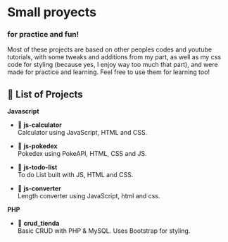 # Small proyects 
### for practice and fun!
Most of these projects are based on other peoples codes and youtube tutorials, with some tweaks and additions from my part, as well as my css code for styling (because yes, I enjoy way too much that part), and were made for practice and learning. Feel free to use them for learning too!


## 📁 List of Projects

**Javascript**

- 🔢 **js-calculator**  
    Calculator using JavaScript, HTML and CSS.
  
- 🐉 **js-pokedex**  
    Pokedex using PokeAPI, HTML, CSS and JS.
  
- 📑 **js-todo-list**  
    To do List built with JS, HTML and CSS.
  
- 🔢 **js-converter**  
  Length converter using JavaScript, html and css.
  

**PHP**
- 🛒 **crud_tienda**  
  Basic CRUD with PHP & MySQL. Uses Bootstrap for styling.


